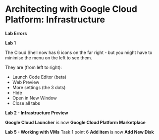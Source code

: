 # Architecting with Google Cloud Platform: Infrastructure

**Lab Errors**

**Lab 1**

The Cloud Shell now has 6 icons on the far right - but you might have to minimise the menu on the left to see them.

They are (from left to right):
*  Launch Code Editor (beta)
*  Web Preview
*  More settings (the 3 dots)
*  Hide
*  Open in New Window
*  Close all tabs
  
**Lab 2 - Infrastructure Preview**

**Google Cloud Launcher** is now **Google Cloud Platform Marketplace**

**Lab 5 - Working with VMs**
Task 1 point 6 
    **Add item** is now **Add New Disk**
